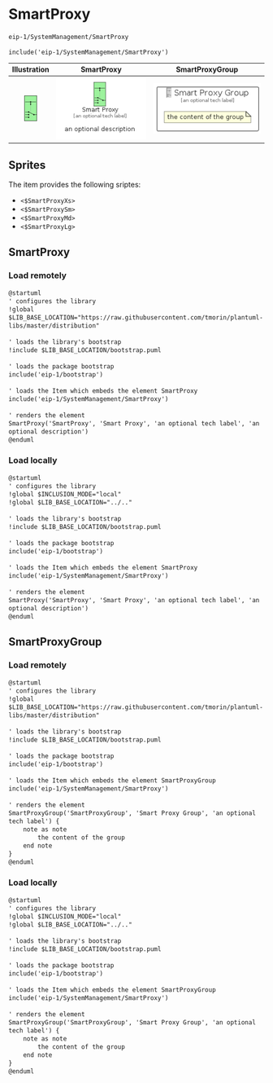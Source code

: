 # SmartProxy


```text
eip-1/SystemManagement/SmartProxy
```

```text
include('eip-1/SystemManagement/SmartProxy')
```



| Illustration | SmartProxy | SmartProxyGroup |
| :---: | :---: | :---: |
| ![illustration for Illustration](../../eip-1/SystemManagement/SmartProxy.png) | ![illustration for SmartProxy](../../eip-1/SystemManagement/SmartProxy.Local.png) | ![illustration for SmartProxyGroup](../../eip-1/SystemManagement/SmartProxyGroup.Local.png) |



## Sprites
The item provides the following sriptes:

- `<$SmartProxyXs>`
- `<$SmartProxySm>`
- `<$SmartProxyMd>`
- `<$SmartProxyLg>`





## SmartProxy

### Load remotely
```plantuml
@startuml
' configures the library
!global $LIB_BASE_LOCATION="https://raw.githubusercontent.com/tmorin/plantuml-libs/master/distribution"

' loads the library's bootstrap
!include $LIB_BASE_LOCATION/bootstrap.puml

' loads the package bootstrap
include('eip-1/bootstrap')

' loads the Item which embeds the element SmartProxy
include('eip-1/SystemManagement/SmartProxy')

' renders the element
SmartProxy('SmartProxy', 'Smart Proxy', 'an optional tech label', 'an optional description')
@enduml
```

### Load locally
```plantuml
@startuml
' configures the library
!global $INCLUSION_MODE="local"
!global $LIB_BASE_LOCATION="../.."

' loads the library's bootstrap
!include $LIB_BASE_LOCATION/bootstrap.puml

' loads the package bootstrap
include('eip-1/bootstrap')

' loads the Item which embeds the element SmartProxy
include('eip-1/SystemManagement/SmartProxy')

' renders the element
SmartProxy('SmartProxy', 'Smart Proxy', 'an optional tech label', 'an optional description')
@enduml
```

## SmartProxyGroup

### Load remotely
```plantuml
@startuml
' configures the library
!global $LIB_BASE_LOCATION="https://raw.githubusercontent.com/tmorin/plantuml-libs/master/distribution"

' loads the library's bootstrap
!include $LIB_BASE_LOCATION/bootstrap.puml

' loads the package bootstrap
include('eip-1/bootstrap')

' loads the Item which embeds the element SmartProxyGroup
include('eip-1/SystemManagement/SmartProxy')

' renders the element
SmartProxyGroup('SmartProxyGroup', 'Smart Proxy Group', 'an optional tech label') {
    note as note
        the content of the group
    end note
}
@enduml
```

### Load locally
```plantuml
@startuml
' configures the library
!global $INCLUSION_MODE="local"
!global $LIB_BASE_LOCATION="../.."

' loads the library's bootstrap
!include $LIB_BASE_LOCATION/bootstrap.puml

' loads the package bootstrap
include('eip-1/bootstrap')

' loads the Item which embeds the element SmartProxyGroup
include('eip-1/SystemManagement/SmartProxy')

' renders the element
SmartProxyGroup('SmartProxyGroup', 'Smart Proxy Group', 'an optional tech label') {
    note as note
        the content of the group
    end note
}
@enduml
```

